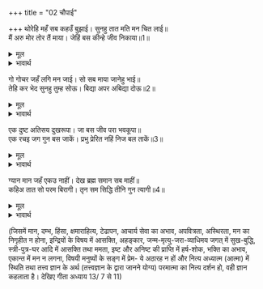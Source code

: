 +++
title = "02 चौपाई"

+++
थोरेहि महँ सब कहउँ बुझाई। सुनहु तात मति मन चित लाई॥  
मैं अरु मोर तोर तैं माया। जेहिं बस कीन्हे जीव निकाया॥1॥  

<details><summary>मूल</summary>

थोरेहि महँ सब कहउँ बुझाई। सुनहु तात मति मन चित लाई॥  
मैं अरु मोर तोर तैं माया। जेहिं बस कीन्हे जीव निकाया॥1॥  
</details>

<details><summary>भावार्थ</summary>

(श्री रामजी ने कहा-) हे तात! मैं थोडे ही में सब समझाकर कहे देता हूँ। तुम मन, चित्त और बुद्धि लगाकर सुनो! मैं और मेरा, तू और तेरा- यही माया है, जिसने समस्त जीवों को वश में कर रखा है॥1॥  
</details>

गो गोचर जहँ लगि मन जाई। सो सब माया जानेहु भाई॥  
तेहि कर भेद सुनहु तुम्ह सोऊ। बिद्या अपर अबिद्या दोऊ॥2॥  

<details><summary>मूल</summary>

गो गोचर जहँ लगि मन जाई। सो सब माया जानेहु भाई॥  
तेहि कर भेद सुनहु तुम्ह सोऊ। बिद्या अपर अबिद्या दोऊ॥2॥  
</details>

<details><summary>भावार्थ</summary>

इन्द्रियों के विषयों को और जहाँ तक मन जाता है, हे भाई! उन सबको माया जानना। उसके भी एक विद्या और दूसरी अविद्या, इन दोनों भेदों को तुम सुनो-॥2॥  
</details>

एक दुष्ट अतिसय दुखरूपा। जा बस जीव परा भवकूपा॥  
एक रचइ जग गुन बस जाकें। प्रभु प्रेरित नहिं निज बल ताकें॥3॥  

<details><summary>मूल</summary>

एक दुष्ट अतिसय दुखरूपा। जा बस जीव परा भवकूपा॥  
एक रचइ जग गुन बस जाकें। प्रभु प्रेरित नहिं निज बल ताकें॥3॥  
</details>

<details><summary>भावार्थ</summary>

एक (अविद्या) दुष्ट (दोषयुक्त) है और अत्यन्त दुःखरूप है, जिसके वश होकर जीव संसार रूपी कुएँ में पडा हुआ है और एक (विद्या) जिसके वश में गुण है और जो जगत्‌ की रचना करती है, वह प्रभु से ही प्रेरित होती है, उसके अपना बल कुछ भी नही है॥3॥  
</details>

ग्यान मान जहँ एकउ नाहीं। देख ब्रह्म समान सब माहीं॥  
कहिअ तात सो परम बिरागी। तृन सम सिद्धि तीनि गुन त्यागी॥4॥  

<details><summary>मूल</summary>

ग्यान मान जहँ एकउ नाहीं। देख ब्रह्म समान सब माहीं॥  
कहिअ तात सो परम बिरागी। तृन सम सिद्धि तीनि गुन त्यागी॥4॥  
</details>

<details><summary>भावार्थ</summary>

ज्ञान वह है, जहाँ (जिसमें) मान आदि एक भी (दोष) नहीं है और जो सबसे समान रूप से ब्रह्म को देखता है। हे तात! उसी को परम वैराग्यवान्‌ कहना चाहिए, जो सारी सिद्धियों को और तीनों गुणों को तिनके के समान त्याग चुका हो॥4॥  
</details>


(जिसमें मान, दम्भ, हिंसा, क्षमाराहित्य, टेढापन, आचार्य सेवा का अभाव, अपवित्रता, अस्थिरता, मन का निगृहीत न होना, इन्द्रियों के विषय में आसक्ति, अहङ्कार, जन्म-मृत्यु-जरा-व्याधिमय जगत्‌ में सुख-बुद्धि, स्त्री-पुत्र-घर आदि में आसक्ति तथा ममता, इष्ट और अनिष्ट की प्राप्ति में हर्ष-शोक, भक्ति का अभाव, एकान्त में मन न लगना, विषयी मनुष्यों के सङ्ग में प्रेम- ये अठारह न हों और नित्य अध्यात्म (आत्मा) में स्थिति तथा तत्त्व ज्ञान के अर्थ (तत्त्वज्ञान के द्वारा जानने योग्य) परमात्मा का नित्य दर्शन हो, वही ज्ञान कहलाता है। देखिए गीता अध्याय 13/ 7 से 11)  

